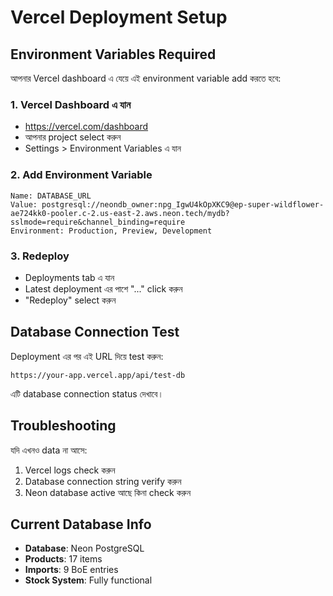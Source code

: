 # Vercel Deployment Setup

## Environment Variables Required

আপনার Vercel dashboard এ যেয়ে এই environment variable add করতে হবে:

### 1. Vercel Dashboard এ যান

- https://vercel.com/dashboard
- আপনার project select করুন
- Settings > Environment Variables এ যান

### 2. Add Environment Variable

```
Name: DATABASE_URL
Value: postgresql://neondb_owner:npg_IgwU4kOpXKC9@ep-super-wildflower-ae724kk0-pooler.c-2.us-east-2.aws.neon.tech/mydb?sslmode=require&channel_binding=require
Environment: Production, Preview, Development
```

### 3. Redeploy

- Deployments tab এ যান
- Latest deployment এর পাশে "..." click করুন
- "Redeploy" select করুন

## Database Connection Test

Deployment এর পর এই URL দিয়ে test করুন:

```
https://your-app.vercel.app/api/test-db
```

এটি database connection status দেখাবে।

## Troubleshooting

যদি এখনও data না আসে:

1. Vercel logs check করুন
2. Database connection string verify করুন
3. Neon database active আছে কিনা check করুন

## Current Database Info

- **Database**: Neon PostgreSQL
- **Products**: 17 items
- **Imports**: 9 BoE entries
- **Stock System**: Fully functional
